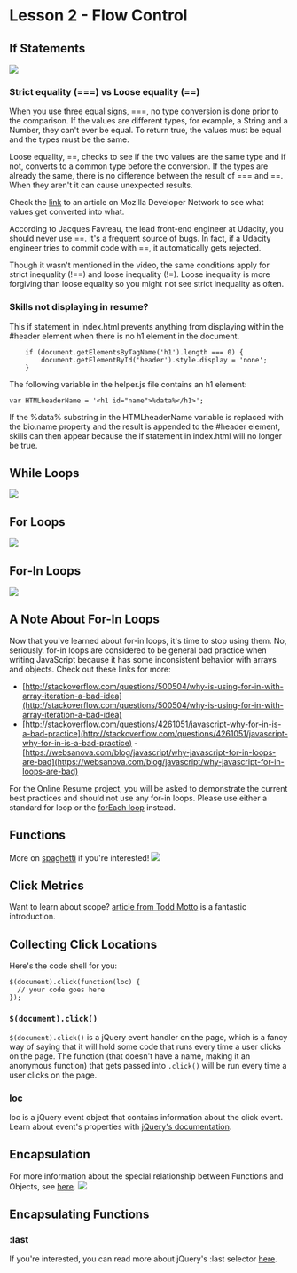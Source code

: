 # Lesson 2 - Flow Control
## If Statements
![](http://7xsjcm.com1.z0.glb.clouddn.com/16-9-13/75526972.jpg)
### Strict equality (===) vs Loose equality (==)

When you use three equal signs, ===, no type conversion is done prior to the comparison. If the values are different types, for example, a String and a Number, they can't ever be equal. To return true, the values must be equal and the types must be the same.  

Loose equality, ==, checks to see if the two values are the same type and if not, converts to a common type before the conversion. If the types are already the same, there is no difference between the result of === and ==. When they aren't it can cause unexpected results.  

Check the [link](https://developer.mozilla.org/en-US/docs/Web/JavaScript/Equality_comparisons_and_when_to_use_them) to an article on Mozilla Developer Network to see what values get converted into what.  

According to Jacques Favreau, the lead front-end engineer at Udacity, you should never use ==. It's a frequent source of bugs. In fact, if a Udacity engineer tries to commit code with ==, it automatically gets rejected.  

Though it wasn't mentioned in the video, the same conditions apply for strict inequality (!==) and loose inequality (!=). Loose inequality is more forgiving than loose equality so you might not see strict inequality as often.

### Skills not displaying in resume?
This if statement in index.html prevents anything from displaying within the #header element when there is no h1 element in the document.
```
    if (document.getElementsByTagName('h1').length === 0) {
        document.getElementById('header').style.display = 'none';
    }
```
The following variable in the helper.js file contains an h1 element:

```var HTMLheaderName = '<h1 id="name">%data%</h1>';```

If the %data% substring in the HTMLheaderName variable is replaced with the bio.name property and the result is appended to the #header element, skills can then appear because the if statement in index.html will no longer be true.

## While Loops
![](http://7xsjcm.com1.z0.glb.clouddn.com/16-10-1/93958310.jpg)

## For Loops
![](http://7xsjcm.com1.z0.glb.clouddn.com/16-10-1/1677945.jpg)

## For-In Loops
![](http://7xsjcm.com1.z0.glb.clouddn.com/16-10-1/888029.jpg)

## A Note About For-In Loops
Now that you've learned about for-in loops, it's time to stop using them. No, seriously. for-in loops are considered to be general bad practice when writing JavaScript because it has some inconsistent behavior with arrays and objects. Check out these links for more:

- [http://stackoverflow.com/questions/500504/why-is-using-for-in-with-array-iteration-a-bad-idea](http://stackoverflow.com/questions/500504/why-is-using-for-in-with-array-iteration-a-bad-idea)
- [http://stackoverflow.com/questions/4261051/javascript-why-for-in-is-a-bad-practice](http://stackoverflow.com/questions/4261051/javascript-why-for-in-is-a-bad-practice)
-[https://websanova.com/blog/javascript/why-javascript-for-in-loops-are-bad](https://websanova.com/blog/javascript/why-javascript-for-in-loops-are-bad)

For the Online Resume project, you will be asked to demonstrate the current best practices and should not use any for-in loops. Please use either a standard for loop or the [forEach loop](https://developer.mozilla.org/en-US/docs/Web/JavaScript/Reference/Global_Objects/Array/forEach) instead.

## Functions
More on [spaghetti](http://en.wikibooks.org/wiki/General_Astronomy/Spaghettification) if you're interested!
![](http://7xsjcm.com1.z0.glb.clouddn.com/16-10-1/83026236.jpg)

## Click Metrics
Want to learn about scope? [article from Todd Motto](http://toddmotto.com/everything-you-wanted-to-know-about-javascript-scope/) is a fantastic introduction.

## Collecting Click Locations
Here's the code shell for you:

```
$(document).click(function(loc) {
  // your code goes here
});
```

### ```$(document).click()```
```$(document).click()``` is a jQuery event handler on the page, which is a fancy way of saying that it will hold some code that runs every time a user clicks on the page. The function (that doesn't have a name, making it an anonymous function) that gets passed into ```.click()``` will be run every time a user clicks on the page. 

### loc 
loc is a jQuery event object that contains information about the click event. Learn about event's properties with [jQuery's documentation](http://api.jquery.com/category/events/event-object/).

## Encapsulation
For more information about the special relationship between Functions and Objects, see [here](http://helephant.com/2008/08/19/functions-are-first-class-objects-in-javascript/).
![](http://7xsjcm.com1.z0.glb.clouddn.com/16-10-1/32552232.jpg)

## Encapsulating Functions
### :last
If you're interested, you can read more about jQuery's :last selector [here](http://www.w3schools.com/jquery/sel_last.asp). 